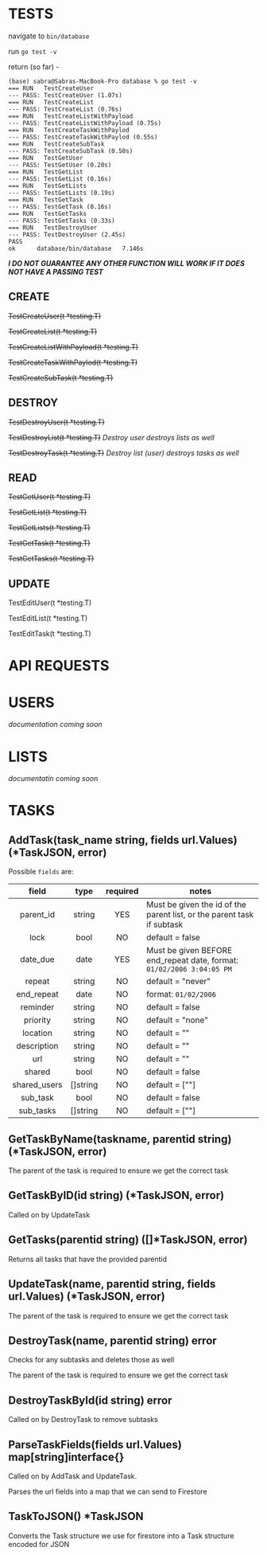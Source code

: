 # TESTS
navigate to `bin/database`

run `go test -v`

return (so far) -

```
(base) sabra@Sabras-MacBook-Pro database % go test -v
=== RUN   TestCreateUser
--- PASS: TestCreateUser (1.07s)
=== RUN   TestCreateList
--- PASS: TestCreateList (0.76s)
=== RUN   TestCreateListWithPayload
--- PASS: TestCreateListWithPayload (0.75s)
=== RUN   TestCreateTaskWithPaylod
--- PASS: TestCreateTaskWithPaylod (0.55s)
=== RUN   TestCreateSubTask
--- PASS: TestCreateSubTask (0.50s)
=== RUN   TestGetUser
--- PASS: TestGetUser (0.20s)
=== RUN   TestGetList
--- PASS: TestGetList (0.16s)
=== RUN   TestGetLists
--- PASS: TestGetLists (0.19s)
=== RUN   TestGetTask
--- PASS: TestGetTask (0.16s)
=== RUN   TestGetTasks
--- PASS: TestGetTasks (0.33s)
=== RUN   TestDestroyUser
--- PASS: TestDestroyUser (2.45s)
PASS
ok  	database/bin/database	7.146s
```

***I DO NOT GUARANTEE ANY OTHER FUNCTION WILL WORK IF IT DOES NOT HAVE A PASSING TEST***


## CREATE
~~TestCreateUser(t *testing.T)~~

~~TestCreateList(t *testing.T)~~

~~TestCreateListWithPayload(t *testing.T)~~

~~TestCreateTaskWithPaylod(t *testing.T)~~

~~TestCreateSubTask(t *testing.T)~~

## DESTROY
~~TestDestroyUser(t *testing.T)~~

~~TestDestroyList(t *testing.T)~~ *Destroy user destroys lists as well*

~~TestDestroyTask(t *testing.T)~~ *Destroy list (user) destroys tasks as well*

## READ
~~TestGetUser(t *testing.T)~~

~~TestGetList(t *testing.T)~~

~~TestGetLists(t *testing.T)~~

~~TestGetTask(t *testing.T)~~

~~TestGetTasks(t *testing.T)~~

## UPDATE
TestEditUser(t *testing.T)

TestEditList(t *testing.T)

TestEditTask(t *testing.T)

# API REQUESTS

# USERS 
*documentation coming soon*

# LISTS
*documentatin coming soon*

# TASKS

## AddTask(task_name string, fields url.Values) (*TaskJSON, error)
Possible `fields` are:

|     field     |   type    | required | notes                                                                  |
| :-----------: | :-------: | :------: | ---------------------------------------------------------------------- |
| parent_id     | string    |   YES    | Must be given the id of the parent list, or the parent task if subtask |
| lock          | bool      |   NO     | default = false                                                        |
| date_due      | date      |   YES    | Must be given BEFORE end_repeat date, format: `01/02/2006 3:04:05 PM`  |
| repeat        | string    |   NO     | default = "never"                                                      |
| end_repeat    | date      |   NO     | format: `01/02/2006`                                                   |
| reminder      | string    |   NO     | default = false                                                        |
| priority      | string    |   NO     | default = "none"                                                       |
| location      | string    |   NO     | default = ""                                                           |
| description   | string    |   NO     | default = ""                                                           |
| url           | string    |   NO     | default = ""                                                           |
| shared        | bool      |   NO     | default = false                                                        |
| shared_users  | []string  |   NO     | default = [""]                                                         |
| sub_task      | bool      |   NO     | default = false                                                        |
| sub_tasks     | []string  |   NO     | default = [""]                                                         |


## GetTaskByName(taskname, parentid string) (*TaskJSON, error)
The parent of the task is required to ensure we get the correct task

## GetTaskByID(id string) (*TaskJSON, error)
Called on by UpdateTask

## GetTasks(parentid string) ([]*TaskJSON, error)
Returns all tasks that have the provided parentid

## UpdateTask(name, parentid string, fields url.Values) (*TaskJSON, error)
The parent of the task is required to ensure we get the correct task

## DestroyTask(name, parentid string) error
Checks for any subtasks and deletes those as well

The parent of the task is required to ensure we get the correct task

## DestroyTaskById(id string) error
Called on by DestroyTask to remove subtasks

## ParseTaskFields(fields url.Values) map[string]interface{}
Called on by AddTask and UpdateTask.

Parses the url fields into a map that we can send to Firestore

## TaskToJSON() *TaskJSON
Converts the Task structure we use for firestore into a Task structure encoded for JSON
